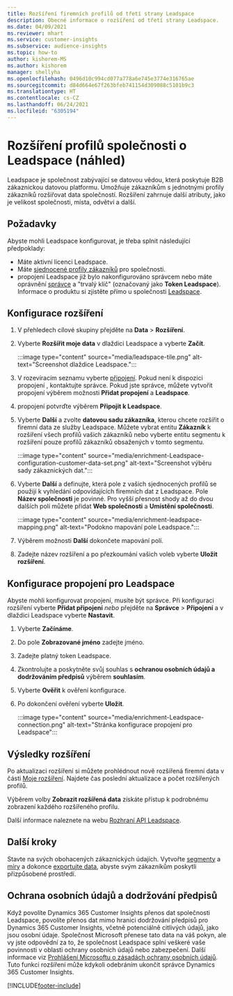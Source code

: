 ```yaml
---
title: Rozšíření firemních profilů od třetí strany Leadspace
description: Obecné informace o rozšíření od třetí strany Leadspace.
ms.date: 04/09/2021
ms.reviewer: mhart
ms.service: customer-insights
ms.subservice: audience-insights
ms.topic: how-to
author: kishorem-MS
ms.author: kishorem
manager: shellyha
ms.openlocfilehash: 0496d10c994cd077a778a6e745e3774e316765ae
ms.sourcegitcommit: d84d664e67f263bfeb741154d309088c5101b9c3
ms.translationtype: HT
ms.contentlocale: cs-CZ
ms.lasthandoff: 06/24/2021
ms.locfileid: "6305194"
---
```

# <a name="enrichment-of-company-profiles-with-leadspace-preview"></a>Rozšíření profilů společnosti o Leadspace (náhled)

Leadspace je společnost zabývající se datovou vědou, která poskytuje B2B zákaznickou datovou platformu. Umožňuje zákazníkům s jednotnými profily zákazníků rozšiřovat data společností. Rozšíření zahrnuje další atributy, jako je velikost společnosti, místa, odvětví a další.

## <a name="prerequisites"></a>Požadavky

Abyste mohli Leadspace konfigurovat, je třeba splnit následující předpoklady:

- Máte aktivní licenci Leadspace.
- Máte [sjednocené profily zákazníků](customer-profiles.md) pro společnosti.
- propojení Leadspace již bylo nakonfigurováno správcem nebo máte oprávnění [správce](permissions.md#administrator) a "trvalý klíč" (označovaný jako **Token Leadspace**). Informace o produktu si zjistěte přímo u společnosti [Leadspace](https://www.leadspace.com/products/leadspace-on-demand/).

## <a name="configure-the-enrichment"></a>Konfigurace rozšíření

1. V přehledech cílové skupiny přejděte na **Data** > **Rozšíření**.

1. Vyberte **Rozšířit moje data** v dlaždici Leadspace a vyberte **Začít**.

   :::image type="content" source="media/leadspace-tile.png" alt-text="Screenshot dlaždice Leadspace.":::

1. V rozevíracím seznamu vyberte [připojení](connections.md). Pokud není k dispozici propojení , kontaktujte správce. Pokud jste správce, můžete vytvořit propojení výběrem možnosti **Přidat propojení** a **Leadspace**. 

1. propojení potvrďte výběrem **Připojit k Leadspace**.

1. Vyberte **Další** a zvolte **datovou sadu zákazníka**, kterou chcete rozšířit o firemní data ze služby Leadspace. Můžete vybrat entitu **Zákazník** k rozšíření všech profilů vašich zákazníků nebo vyberte entitu segmentu k rozšíření pouze profilů zákazníků obsažených v tomto segmentu.

    :::image type="content" source="media/enrichment-Leadspace-configuration-customer-data-set.png" alt-text="Screenshot výběru sady zákaznických dat.":::

1. Vyberte **Další** a definujte, která pole z vašich sjednocených profilů se použijí k vyhledání odpovídajících firemních dat z Leadspace. Pole **Název společnosti** je povinné. Pro vyšší přesnost shody až do dvou dalších polí můžete přidat **Web společnosti** a **Umístění společnosti**.

   :::image type="content" source="media/enrichment-leadspace-mapping.png" alt-text="Podokno mapování pole Leadspace.":::

1. Výběrem možnosti **Další** dokončete mapování polí.

1. Zadejte název rozšíření a po přezkoumání vašich voleb vyberte **Uložit rozšíření**.


## <a name="configure-the-connection-for-leadspace"></a>Konfigurace propojení pro Leadspace 

Abyste mohli konfigurovat propojení, musíte být správce. Při konfiguraci rozšíření vyberte **Přidat připojení** *nebo* přejděte na **Správce** > **Připojení** a v dlaždici Leadspace vyberte **Nastavit**.

1. Vyberte **Začínáme**. 

1. Do pole **Zobrazované jméno** zadejte jméno.

1. Zadejte platný token Leadspace.

1. Zkontrolujte a poskytněte svůj souhlas s **ochranou osobních údajů a dodržováním předpisů** výběrem **souhlasím**.

1. Vyberte **Ověřit** k ověření konfigurace.

1. Po dokončení ověření vyberte **Uložit**.
   
   :::image type="content" source="media/enrichment-Leadspace-connection.png" alt-text="Stránka konfigurace propojení pro Leadspace":::

## <a name="enrichment-results"></a>Výsledky rozšíření

Po aktualizaci rozšíření si můžete prohlédnout nově rozšířená firemní data v části [Moje rozšíření](enrichment-hub.md). Najdete čas poslední aktualizace a počet rozšířených profilů.

Výběrem volby **Zobrazit rozšířená data** získáte přístup k podrobnému zobrazení každého rozšířeného profilu.

Další informace naleznete na webu [Rozhraní API Leadspace](https://support.leadspace.com/hc/en-us/sections/201997649-API).

## <a name="next-steps"></a>Další kroky

Stavte na svých obohacených zákaznických údajích. Vytvořte [segmenty](segments.md) a [míry](measures.md) a dokonce [exportujte data](export-destinations.md), abyste svým zákazníkům poskytli přizpůsobené prostředí.

## <a name="data-privacy-and-compliance"></a>Ochrana osobních údajů a dodržování předpisů

Když povolíte Dynamics 365 Customer Insights přenos dat společnosti Leadspace, povolíte přenos dat mimo hranici dodržování předpisů pro Dynamics 365 Customer Insights, včetně potenciálně citlivých údajů, jako jsou osobní údaje. Společnost Microsoft přenese tato data na váš pokyn, ale vy jste odpovědní za to, že společnost Leadspace splní veškeré vaše povinnosti v oblasti ochrany osobních údajů nebo zabezpečení. Další informace viz [Prohlášení Microsoftu o zásadách ochrany osobních údajů](https://go.microsoft.com/fwlink/?linkid=396732).
Tuto funkci rozšíření může kdykoli odebráním ukončit správce Dynamics 365 Customer Insights.


[!INCLUDE[footer-include](../includes/footer-banner.md)]
